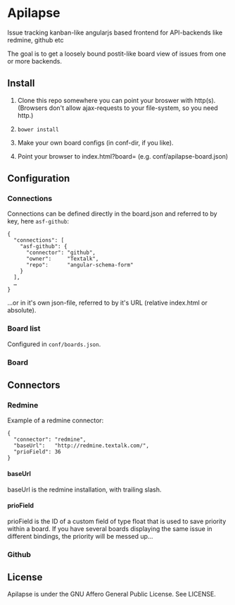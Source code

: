 Apilapse
========

Issue tracking kanban-like angularjs based frontend for API-backends like redmine, github etc

The goal is to get a loosely bound postit-like board view of issues from one or more backends.


Install
-------

1. Clone this repo somewhere you can point your broswer with http(s).  (Browsers don't allow
ajax-requests to your file-system, so you need http.)

2. `bower install`

3. Make your own board configs (in conf-dir, if you like).

4. Point your browser to index.html?board=<your conf-url> (e.g. conf/apilapse-board.json)



Configuration
-------------


### Connections

Connections can be defined directly in the board.json and referred to by key, here `asf-github`:
```
{
  "connections": [
    "asf-github": {
      "connector": "github",
      "owner":     "Textalk",
      "repo":      "angular-schema-form"
    }
  ],
  …
}
```

…or in it's own json-file, referred to by it's URL (relative index.html or absolute).


### Board list

Configured in `conf/boards.json`.



### Board


Connectors
----------

### Redmine

Example of a redmine connector:
```
{
  "connector": "redmine",
  "baseUrl":   "http://redmine.textalk.com/",
  "prioField": 36
}
```

#### baseUrl

baseUrl is the redmine installation, with trailing slash.


#### prioField 

prioField is the ID of a custom field of type float that is used to save priority within a board.
If you have several boards displaying the same issue in different bindings, the priority will be
messed up…


### Github


License
-------

Apilapse is under the GNU Affero General Public License.  See LICENSE.
